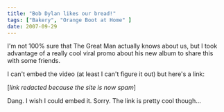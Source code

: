 ```yaml
---
title: "Bob Dylan likes our bread!"
tags: ["Bakery", "Orange Boot at Home" ] 
date: 2007-09-29
---
```


I'm not 100% sure that The Great Man actually knows about us, but I took advantage of a really cool viral promo about his new album to share this with some friends.

I can't embed the video (at least I can't figure it out) but here's a link:

[_link redacted because the site is now spam_]

Dang. I wish I could embed it. Sorry. The link is pretty cool though...
